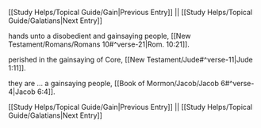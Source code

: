[[Study Helps/Topical Guide/Gain|Previous Entry]]  ||  [[Study Helps/Topical Guide/Galatians|Next Entry]]

 hands unto a disobedient and gainsaying people, [[New Testament/Romans/Romans 10#^verse-21|Rom. 10:21]].

 perished in the gainsaying of Core, [[New Testament/Jude#^verse-11|Jude 1:11]].

 they are ... a gainsaying people, [[Book of Mormon/Jacob/Jacob 6#^verse-4|Jacob 6:4]].

[[Study Helps/Topical Guide/Gain|Previous Entry]]  ||  [[Study Helps/Topical Guide/Galatians|Next Entry]]